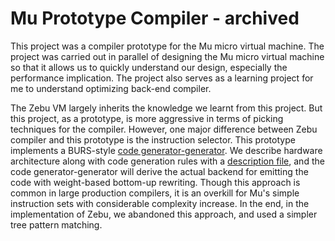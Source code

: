 Mu Prototype Compiler - archived
===

This project was a compiler prototype for the Mu micro virtual machine. The project was carried out in parallel of
designing the Mu micro virtual machine so that it allows us to quickly understand our design, especially
the performance implication. The project also serves as a learning project for me to understand optimizing 
back-end compiler.  

The Zebu VM largely inherits the knowledge we learnt from this project. But this project, as a prototype, is more
aggressive in terms of picking techniques for the compiler. However, one major difference between Zebu compiler 
and this prototype is the instruction selector. This prototype implements a 
BURS-style [code generator-generator](backend/codegengen). 
We describe hardware architecture along with code generation rules with a [description file](backend/x86/x64.target),
and the code generator-generator will derive the actual backend for emitting the code with weight-based
bottom-up rewriting. Though this approach is common in large production compilers, it is an overkill
for Mu's simple instruction sets with considerable complexity increase. In the end, in the implementation
of Zebu, we abandoned this approach, and used a simpler tree pattern matching.  
